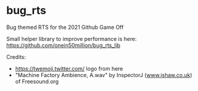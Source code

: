 # bug_rts
Bug themed RTS for the 2021 Github Game Off

Small helper library to improve performance is here: https://github.com/onein50million/bug_rts_lib

Credits:
- https://twemoji.twitter.com/ logo from here
- "Machine Factory Ambience, A.wav" by InspectorJ (www.jshaw.co.uk) of Freesound.org

